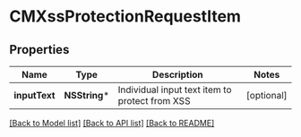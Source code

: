 # CMXssProtectionRequestItem

## Properties
Name | Type | Description | Notes
------------ | ------------- | ------------- | -------------
**inputText** | **NSString*** | Individual input text item to protect from XSS | [optional] 

[[Back to Model list]](../README.md#documentation-for-models) [[Back to API list]](../README.md#documentation-for-api-endpoints) [[Back to README]](../README.md)



